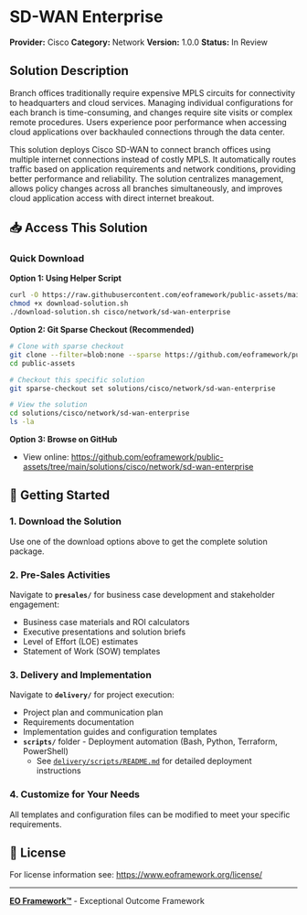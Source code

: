 # SD-WAN Enterprise

**Provider:** Cisco
**Category:** Network
**Version:** 1.0.0
**Status:** In Review

## Solution Description

Branch offices traditionally require expensive MPLS circuits for connectivity to headquarters and cloud services. Managing individual configurations for each branch is time-consuming, and changes require site visits or complex remote procedures. Users experience poor performance when accessing cloud applications over backhauled connections through the data center.

This solution deploys Cisco SD-WAN to connect branch offices using multiple internet connections instead of costly MPLS. It automatically routes traffic based on application requirements and network conditions, providing better performance and reliability. The solution centralizes management, allows policy changes across all branches simultaneously, and improves cloud application access with direct internet breakout.


## 📥 Access This Solution

### Quick Download

**Option 1: Using Helper Script**
```bash
curl -O https://raw.githubusercontent.com/eoframework/public-assets/main/download-solution.sh
chmod +x download-solution.sh
./download-solution.sh cisco/network/sd-wan-enterprise
```

**Option 2: Git Sparse Checkout (Recommended)**
```bash
# Clone with sparse checkout
git clone --filter=blob:none --sparse https://github.com/eoframework/public-assets.git
cd public-assets

# Checkout this specific solution
git sparse-checkout set solutions/cisco/network/sd-wan-enterprise

# View the solution
cd solutions/cisco/network/sd-wan-enterprise
ls -la
```

**Option 3: Browse on GitHub**
- View online: https://github.com/eoframework/public-assets/tree/main/solutions/cisco/network/sd-wan-enterprise

## 🚀 Getting Started

### 1. Download the Solution
Use one of the download options above to get the complete solution package.

### 2. Pre-Sales Activities
Navigate to **`presales/`** for business case development and stakeholder engagement:
- Business case materials and ROI calculators
- Executive presentations and solution briefs
- Level of Effort (LOE) estimates
- Statement of Work (SOW) templates

### 3. Delivery and Implementation
Navigate to **`delivery/`** for project execution:
- Project plan and communication plan
- Requirements documentation
- Implementation guides and configuration templates
- **`scripts/`** folder - Deployment automation (Bash, Python, Terraform, PowerShell)
  - See [`delivery/scripts/README.md`](delivery/scripts/README.md) for detailed deployment instructions

### 4. Customize for Your Needs
All templates and configuration files can be modified to meet your specific requirements.

## 📄 License

For license information see: <a href="https://www.eoframework.org/license/" target="_blank">https://www.eoframework.org/license/</a>

---

**<a href="https://eoframework.org" target="_blank">EO Framework™</a>** - Exceptional Outcome Framework
